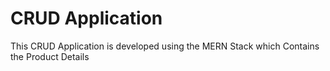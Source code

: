 # CRUD Application
This CRUD Application is developed using the MERN Stack which Contains the Product Details
